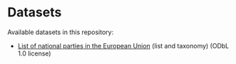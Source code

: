 # Datasets

Available datasets in this repository:
* [List of national parties in the European Union](https://github.com/Contexte/open-data/tree/master/eu-political-parties) (list and taxonomy) (ODbL 1.0 license)
